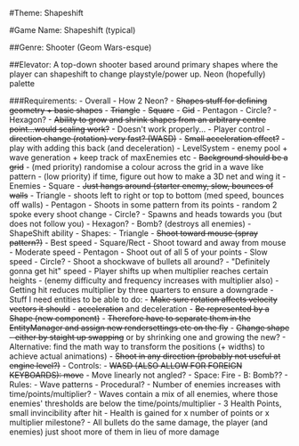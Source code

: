#Theme: Shapeshift

#Game Name: Shapeshift (typical)

##Genre: Shooter (Geom Wars-esque)

##Elevator: A top-down shooter based around primary shapes where the player can shapeshift to change playstyle/power up. Neon (hopefully) palette

###Requirements:
    - Overall
        - How 2 Neon?
        - ~~Shapes stuff for defining geometry + basic shapes~~
            - ~~Triangle~~
            - ~~Square~~
            - ~~Gid~~
            - Pentagon
            - Circle?
            - Hexagon?
        - ~~Ability to grow and shrink shapes from an arbitrary centre point...would scaling work?~~
            - Doesn't work properly...
    - Player control
        - ~~direction change (rotation) very fast? (WASD)~~
        - ~~Small acceleration effect?~~
            - play with adding this back (and deceleration)
    - LevelSystem
        - enemy pool + wave generation + keep track of maxEnemies etc
        - ~~Background should be a grid~~
            - (med priority) randomise a colour across the grid in a wave like pattern
            - (low priority) if time, figure out how to make a 3D net and wing it
    - Enemies
        - Square
            - ~~Just hangs around (starter enemy, slow, bounces of walls~~
        - Triangle
            - shoots left to right or top to bottom (med speed, bounces off walls)
        - Pentagon
            - Shoots in some pattern from its points
                - random 2 spoke every shoot change
        - Circle?
            - Spawns and heads towards you (but does not follow you)
        - Hexagon?
            - Bomb? (destroys all enemies)
    - ShapeShift ability
        - Shapes:
            - Triangle
                - ~~Shoot toward mouse (spray pattern?)~~
                - Best speed
            - Square/Rect
                - Shoot toward and away from mouse
                - Moderate speed
            - Pentagon
                - Shoot out of all 5 of your points
                - Slow speed
            - Circle?
                - Shoot a shockwave of bullets all around?
                - "Definitely gonna get hit" speed
        - Player shifts up when multiplier reaches certain heights
            - (enemy difficulty and frequency increases with multiplier also)
        - Getting hit reduces multiplier by three quarters to ensure a downgrade
    - Stuff I need entities to be able to do:
        - ~~Make sure rotation affects velocity vectors it should~~
        - ~~acceleration~~ and deceleration
        - ~~Be represented by a Shape (new component)~~
            - ~~Therefore have to separate them in the EntityManager and assign new rendersettings etc on the fly~~
        - ~~Change shape - either by staight up swapping~~ or by shrinking one and growing the new?
            - Alternative: find the math way to transform the positions (+ widths) to achieve actual animations)
        - ~~Shoot in any direction (probably not useful at engine level?)~~
    - Controls:
        - ~~WASD (ALSO ALLOW FOR FOREIGN KEYBOARDS): move~~
            - Move linearly not angled?
        - Space: Fire
        - B: Bomb??
    - Rules:
        - Wave patterns
        - Procedural?
            - Number of enemies increases with time/points/multiplier?
            - Waves contain a mix of all enemies, where those enemies' thresholds are below the time/points/multiplier
        - 3 Health Points, small invincibility after hit
        - Health is gained for x number of points or x multiplier milestone?
        - All bullets do the same damage, the player (and enemies) just shoot more of them in lieu of more damage